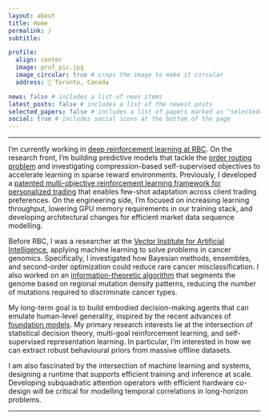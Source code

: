 ```yaml
---
layout: about
title: Home
permalink: /
subtitle:

profile:
  align: center
  image: prof_pic.jpg
  image_circular: true # crops the image to make it circular
  address: 📍 Toronto, Canada

news: false # includes a list of news items
latest_posts: false # includes a list of the newest posts
selected_papers: false # includes a list of papers marked as "selected={true}"
social: true # includes social icons at the bottom of the page
---
```


<hr>

I’m currently working in [deep reinforcement learning at RBC](https://www.rbccm.com/en/expertise/electronic-trading/ai-trading.page). 
On the research front, I’m building predictive models that tackle the [order routing problem](https://en.wikipedia.org/wiki/Smart_order_routing) and investigating compression-based self-supervised objectives to accelerate learning in sparse reward environments. 
Previously, I developed a [patented multi-objective reinforcement learning framework for personalized trading](https://patents.google.com/patent/US20230316088A1/en?oq=18%2f130776) that enables few-shot adaptation across client trading preferences. 
On the engineering side, I’m focused on increasing learning throughput, lowering GPU memory requirements in our training stack, and developing architectural changes for efficient market data sequence modelling.

Before RBC, I was a researcher at the [Vector Institute for Artificial Intelligence](https://vectorinstitute.ai/), applying machine learning to solve problems in cancer genomics. 
Specifically, I investigated how Bayesian methods, ensembles, and second-order optimization could reduce rare cancer misclassification. 
I also worked on an [information-theoretic algorithm](https://pubmed.ncbi.nlm.nih.gov/31797603/) that segments the genome based on regional mutation density patterns, reducing the number of mutations required to discriminate cancer types.

My long-term goal is to build embodied decision-making agents that can emulate human-level generality, inspired by the recent advances of [foundation models](https://blogs.nvidia.com/blog/2023/03/13/what-are-foundation-models/). 
My primary research interests lie at the intersection of statistical decision theory, multi-goal reinforcement learning, and self-supervised representation learning. 
In particular, I’m interested in how we can extract robust behavioural priors from massive offline datasets.

I am also fascinated by the intersection of machine learning and systems, designing a runtime that supports efficient training and inference at scale.
Developing subquadratic attention operators with efficient hardware co-design will be critical for modelling temporal correlations in long-horizon problems.

<hr>
